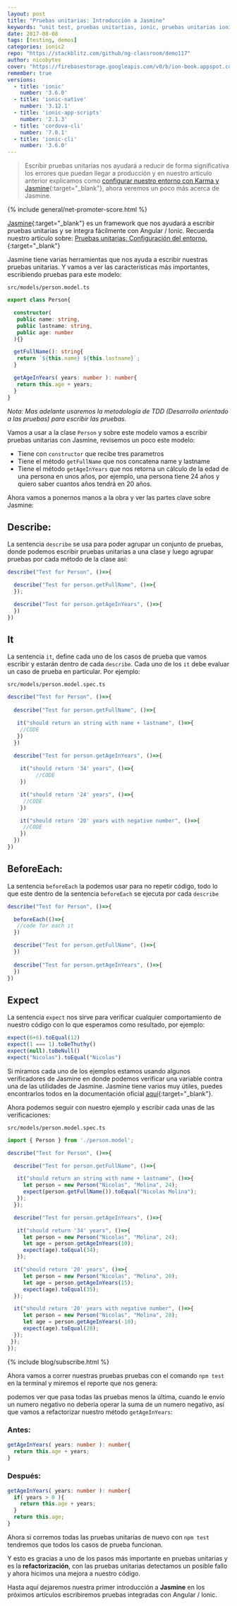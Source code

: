 ```yaml
---
layout: post
title: "Pruebas unitarias: Introducción a Jasmine"
keywords: "unit test, pruebas unitartias, ionic, pruebas unitarias ionic, webpack, jasmine, karma"
date: 2017-08-08
tags: [testing, demos]
categories: ionic2
repo: "https://stackblitz.com/github/ng-classroom/demo117"
author: nicobytes
cover: "https://firebasestorage.googleapis.com/v0/b/ion-book.appspot.com/o/posts%2F2017-08-08-intro-jasmine%2FPRUEBAS%20UNITARIAS.jpg?alt=media&token=8941e62a-9aca-4f6a-a410-a2a7cb250634"
remember: true
versions:
  - title: 'ionic'
    number: '3.6.0'
  - title: 'ionic-native'
    number: '3.12.1'
  - title: 'ionic-app-scripts'
    number: '2.1.3'
  - title: 'cordova-cli'
    number: '7.0.1'
  - title: 'ionic-cli'
    number: '3.6.0'
---
```


> Escribir pruebas unitarias nos ayudará a reducir de forma significativa los errores que puedan llegar a producción y en nuestro artículo anterior explicamos como [configurar nuestro entorno con Karma y Jasmine](https://www.ion-book.com/blog/ionic2/unit-test-config-ionic/){:target="_blank"}, ahora veremos un poco más acerca de Jasmine.
<!--summary-->

<amp-img width="1024" height="512" layout="responsive" src="https://firebasestorage.googleapis.com/v0/b/ion-book.appspot.com/o/posts%2F2017-08-08-intro-jasmine%2FPRUEBAS%20UNITARIAS.jpg?alt=media&token=8941e62a-9aca-4f6a-a410-a2a7cb250634"></amp-img>

{% include general/net-promoter-score.html %}

[Jasmine](https://jasmine.github.io/){:target="_blank"} es un framework que nos ayudará a escribir pruebas unitarias y se integra fácilmente con Angular / Ionic. Recuerda nuestro artículo sobre: [Pruebas unitarias: Configuración del entorno.](https://www.ion-book.com/blog/ionic2/unit-test-config-ionic/){:target="_blank"}

Jasmine tiene varias herramientas que nos ayuda a escribir nuestras pruebas unitarias. Y vamos a ver las características más importantes, escribiendo pruebas para este modelo:

`src/models/person.model.ts`


```ts
export class Person{

  constructor(
   public name: string,
   public lastname: string,
   public age: number
  ){}

  getFullName(): string{
   return `${this.name} ${this.lastname}`; 
  }

  getAgeInYears( years: number ): number{
   return this.age + years;
  }
}
```

*Nota: Mas adelante usaremos la metodología de TDD (Desarrollo orientado a las pruebas) para escribir las pruebas.*

Vamos a usar a la clase `Person` y sobre este modelo vamos a escribir pruebas unitarias con Jasmine, revisemos un poco este modelo:

- Tiene con `constructor` que recibe tres parametros
- Tiene el método `getFullName` que nos concatena name y lastname
- Tiene el método `getAgeInYears` que nos retorna un cálculo de la edad de una persona en unos años, por ejemplo, una persona tiene 24 años y quiero saber cuantos años tendrá en 20 años.

Ahora vamos a ponernos manos a la obra y ver las partes clave sobre Jasmine:

## Describe:

La sentencia `describe` se usa para poder agrupar un conjunto de pruebas, donde podemos escribir pruebas unitarias a una clase y luego agrupar pruebas por cada método de la clase así:

```ts
describe("Test for Person", ()=>{

  describe("Test for person.getFullName", ()=>{
  });

  describe("Test for person.getAgeInYears", ()=>{
  })
})
```

## It

La sentencia `it`, define cada uno de los casos de prueba que vamos escribir y estarán dentro de cada `describe`. Cada uno de los `it` debe evaluar un caso de prueba en particular. Por ejemplo:


`src/models/person.model.spec.ts`

```ts
describe("Test for Person", ()=>{
  
  describe("Test for person.getFullName", ()=>{

   it("should return an string with name + lastname", ()=>{	
    //CODE
   })  
  })
  
  describe("Test for person.getAgeInYears", ()=>{

    it("should return '34' years", ()=>{
		 //CODE
    })

    it("should return '24' years", ()=>{
     //CODE
    })

    it("should return '20' years with negative number", ()=>{
     //CODE
    })
  })
})
```

## BeforeEach:

La sentencia `beforeEach` la podemos usar para no repetir código, todo lo que este dentro de la sentencia `beforeEach` se ejecuta por cada `describe`

```ts
describe("Test for Person", ()=>{

  beforeEach(()=>{
   //code for each it
  })

  describe("Test for person.getFullName", ()=>{
  })
  
  describe("Test for person.getAgeInYears", ()=>{
  })
})
```

## Expect

La sentencia `expect` nos sirve para verificar cualquier comportamiento de nuestro código con lo que esperamos como resultado, por ejemplo:

```ts
expect(6+6).toEqual(12)
expect(1 === 1).toBeThuthy()
expect(null).toBeNull()
expect("Nicolas").toEqual("Nicolas")
```

Si miramos cada uno de los ejemplos estamos usando algunos verificadores de Jasmine en donde podemos verificar una variable contra una de las utilidades de Jasmine. Jasmine tiene varios muy útiles, puedes encontrarlos todos en la documentación oficial [aquí](https://jasmine.github.io/api/2.7/matchers.html){:target="_blank"}.

Ahora podemos seguir con nuestro ejemplo y escribir cada unas de las verificaciones:

`src/models/person.model.spec.ts`

```ts
import { Person } from './person.model';

describe("Test for Person", ()=>{

  describe("Test for person.getFullName", ()=>{

   it("should return an string with name + lastname", ()=>{
     let person = new Person("Nicolas", "Molina", 24);
     expect(person.getFullName()).toEqual("Nicolas Molina");
   });
  });

  describe("Test for person.getAgeInYears", ()=>{

   it("should return '34' years", ()=>{
     let person = new Person("Nicolas", "Molina", 24);
     let age = person.getAgeInYears(10);
     expect(age).toEqual(34);
   });

  it("should return '20' years", ()=>{
     let person = new Person("Nicolas", "Molina", 20);
     let age = person.getAgeInYears(15);
     expect(age).toEqual(35);
  });

  it("should return '20' years with negative number", ()=>{
     let person = new Person("Nicolas", "Molina", 28);
     let age = person.getAgeInYears(-10);
     expect(age).toEqual(28);
  });
 });
});
```

{% include blog/subscribe.html %}

Ahora vamos a correr nuestras pruebas pruebas con el comando `npm test` en la terminal y miremos el reporte que nos genera:

<amp-img width="824" height="274" layout="responsive" src="https://firebasestorage.googleapis.com/v0/b/ion-book.appspot.com/o/posts%2F2017-08-08-intro-jasmine%2FScreen%20Shot%202017-08-08%20at%209.08.48%20AM.png?alt=media&token=18b013ae-934e-4d75-b640-55887a783693"></amp-img>

podemos ver que pasa todas las pruebas menos la última, cuando le envío un numero negativo no debería operar la suma de un numero negativo, así que vamos a refactorizar nuestro método `getAgeInYears`:

### Antes:

```ts
getAgeInYears( years: number ): number{
  return this.age + years;
}
```

### Después:

```ts
getAgeInYears( years: number ): number{
  if( years > 0 ){ 
    return this.age + years;
  }
  return this.age;
}
```

Ahora si corremos todas las pruebas unitarias de nuevo con `npm test` tendremos que todos los casos de prueba funcionan. 

<amp-img width="811" height="372" layout="responsive" src="https://firebasestorage.googleapis.com/v0/b/ion-book.appspot.com/o/posts%2F2017-08-08-intro-jasmine%2FScreen%20Shot%202017-08-08%20at%209.12.36%20AM.png?alt=media&token=72d12047-e128-4ac6-881c-8b59c2fadd7e"></amp-img>

Y esto es gracias a uno de los pasos más importante en pruebas unitarias y es la **refactorización**, con las pruebas unitarias detectamos un posible fallo y ahora hicimos una mejora a nuestro código.

Hasta aquí dejaremos nuestra primer introducción a **Jasmine** en los próximos artículos escribiremos pruebas integradas con Angular / Ionic.